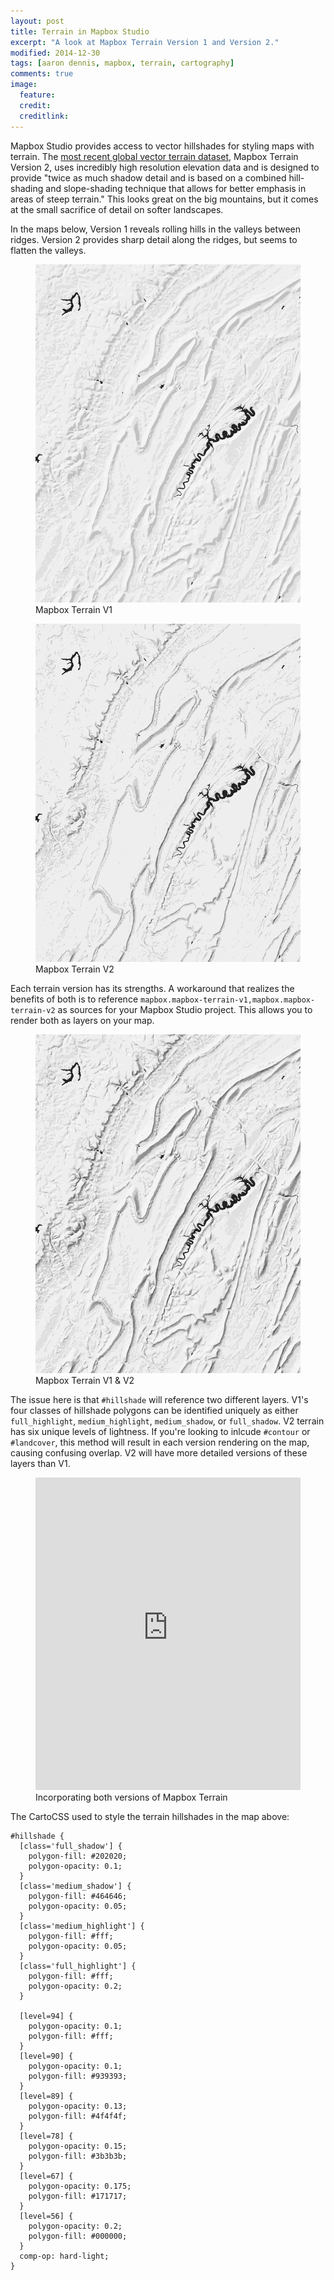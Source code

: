 ```yaml
---
layout: post
title: Terrain in Mapbox Studio
excerpt: "A look at Mapbox Terrain Version 1 and Version 2."
modified: 2014-12-30
tags: [aaron dennis, mapbox, terrain, cartography]
comments: true
image:
  feature: 
  credit: 
  creditlink: 
---
```

Mapbox Studio provides access to vector hillshades for styling maps with terrain. The <a href="https://www.mapbox.com/blog/mapbox-terrain-data-update/">most recent global vector terrain dataset</a>, Mapbox Terrain Version 2, uses incredibly high resolution elevation data and is designed to provide "twice as much shadow detail and is based on a combined hill-shading and slope-shading technique that allows for better emphasis in areas of steep terrain." This looks great on the big mountains, but it comes at the small sacrifice of detail on softer landscapes. 

In the maps below, Version 1 reveals rolling hills in the valleys between ridges. Version 2 provides sharp detail along the ridges, but seems to flatten the valleys.

<figure>
	<img src="/images/mapbox-terrain/ridge-valley-v1.png">
	<figcaption>Mapbox Terrain V1</figcaption>
</figure>

<figure>
	<img src="/images/mapbox-terrain/ridge-valley-v2.png">
	<figcaption>Mapbox Terrain V2</figcaption>
</figure>

Each terrain version has its strengths. A workaround that realizes the benefits of both is to reference `mapbox.mapbox-terrain-v1,mapbox.mapbox-terrain-v2` as sources for your Mapbox Studio project. This allows you to render both as layers on your map.

<figure>
	<img src="/images/mapbox-terrain/ridge-valley-v1v2.png">
	<figcaption>Mapbox Terrain V1 & V2</figcaption>
</figure>

The issue here is that `#hillshade` will reference two different layers. V1's four classes of hillshade polygons can be identified uniquely as either `full_highlight`, `medium_highlight`, `medium_shadow`, or `full_shadow`. V2 terrain has six unique levels of lightness. If you're looking to inlcude `#contour` or `#landcover`, this method will result in each version rendering on the map, causing confusing overlap. V2 will have more detailed versions of these layers than V1.
<figure>
	<iframe width="100%" height="500px" frameBorder="0" src="https://a.tiles.mapbox.com/v4/aarondennis.670c48aa.html?access_token=pk.eyJ1IjoiYWFyb25kZW5uaXMiLCJhIjoiem5LLURoYyJ9.T3tswGTI5ve8_wE-a02cMw"></iframe>
	<figcaption>Incorporating both versions of Mapbox Terrain</figcaption>
</figure>

The CartoCSS used to style the terrain hillshades in the map above:

<pre><code class="CSS">#hillshade {
  [class='full_shadow'] {
    polygon-fill: #202020;
    polygon-opacity: 0.1;
  }
  [class='medium_shadow'] {
    polygon-fill: #464646;
    polygon-opacity: 0.05;
  }
  [class='medium_highlight'] {
    polygon-fill: #fff;
    polygon-opacity: 0.05;
  }
  [class='full_highlight'] {
    polygon-fill: #fff;
    polygon-opacity: 0.2;
  }
  
  [level=94] { 
    polygon-opacity: 0.1; 
    polygon-fill: #fff; 
  }
  [level=90] { 
    polygon-opacity: 0.1; 
    polygon-fill: #939393; 
  }
  [level=89] { 
    polygon-opacity: 0.13; 
    polygon-fill: #4f4f4f; 
  }
  [level=78] { 
    polygon-opacity: 0.15; 
    polygon-fill: #3b3b3b; 
  }
  [level=67] { 
    polygon-opacity: 0.175; 
    polygon-fill: #171717; 
  }
  [level=56] { 
    polygon-opacity: 0.2; 
    polygon-fill: #000000; 
  }
  comp-op: hard-light;
}
</code></pre>